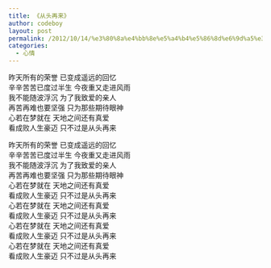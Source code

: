 ```yaml
---
title: 《从头再来》
author: codeboy
layout: post
permalink: /2012/10/14/%e3%80%8a%e4%bb%8e%e5%a4%b4%e5%86%8d%e6%9d%a5%e3%80%8b/
categories:
  - 心情
---
```

昨天所有的荣誉 已变成遥远的回忆  
辛辛苦苦已度过半生 今夜重又走进风雨  
我不能随波浮沉 为了我致爱的亲人  
再苦再难也要坚强 只为那些期待眼神  
心若在梦就在 天地之间还有真爱  
看成败人生豪迈 只不过是从头再来

昨天所有的荣誉 已变成遥远的回忆  
辛辛苦苦已度过半生 今夜重又走进风雨  
我不能随波浮沉 为了我致爱的亲人  
再苦再难也要坚强 只为那些期待眼神  
心若在梦就在 天地之间还有真爱  
看成败人生豪迈 只不过是从头再来  
心若在梦就在 天地之间还有真爱  
看成败人生豪迈 只不过是从头再来  
心若在梦就在 天地之间还有真爱  
看成败人生豪迈 只不过是从头再来  
心若在梦就在 天地之间还有真爱  
看成败人生豪迈 只不过是从头再来